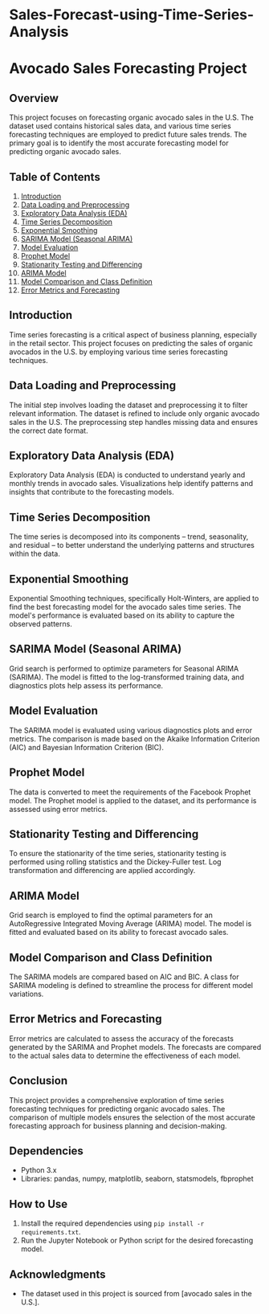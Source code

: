 # Sales-Forecast-using-Time-Series-Analysis

# Avocado Sales Forecasting Project

## Overview

This project focuses on forecasting organic avocado sales in the U.S. The dataset used contains historical sales data, and various time series forecasting techniques are employed to predict future sales trends. The primary goal is to identify the most accurate forecasting model for predicting organic avocado sales.

## Table of Contents

1. [Introduction](#introduction)
2. [Data Loading and Preprocessing](#data-loading-and-preprocessing)
3. [Exploratory Data Analysis (EDA)](#exploratory-data-analysis-eda)
4. [Time Series Decomposition](#time-series-decomposition)
5. [Exponential Smoothing](#exponential-smoothing)
6. [SARIMA Model (Seasonal ARIMA)](#sarima-model-seasonal-arima)
7. [Model Evaluation](#model-evaluation)
8. [Prophet Model](#prophet-model)
9. [Stationarity Testing and Differencing](#stationarity-testing-and-differencing)
10. [ARIMA Model](#arima-model)
11. [Model Comparison and Class Definition](#model-comparison-and-class-definition)
12. [Error Metrics and Forecasting](#error-metrics-and-forecasting)

## Introduction

Time series forecasting is a critical aspect of business planning, especially in the retail sector. This project focuses on predicting the sales of organic avocados in the U.S. by employing various time series forecasting techniques.

## Data Loading and Preprocessing

The initial step involves loading the dataset and preprocessing it to filter relevant information. The dataset is refined to include only organic avocado sales in the U.S. The preprocessing step handles missing data and ensures the correct date format.

## Exploratory Data Analysis (EDA)

Exploratory Data Analysis (EDA) is conducted to understand yearly and monthly trends in avocado sales. Visualizations help identify patterns and insights that contribute to the forecasting models.

## Time Series Decomposition

The time series is decomposed into its components – trend, seasonality, and residual – to better understand the underlying patterns and structures within the data.

## Exponential Smoothing

Exponential Smoothing techniques, specifically Holt-Winters, are applied to find the best forecasting model for the avocado sales time series. The model's performance is evaluated based on its ability to capture the observed patterns.

## SARIMA Model (Seasonal ARIMA)

Grid search is performed to optimize parameters for Seasonal ARIMA (SARIMA). The model is fitted to the log-transformed training data, and diagnostics plots help assess its performance.

## Model Evaluation

The SARIMA model is evaluated using various diagnostics plots and error metrics. The comparison is made based on the Akaike Information Criterion (AIC) and Bayesian Information Criterion (BIC).

## Prophet Model

The data is converted to meet the requirements of the Facebook Prophet model. The Prophet model is applied to the dataset, and its performance is assessed using error metrics.

## Stationarity Testing and Differencing

To ensure the stationarity of the time series, stationarity testing is performed using rolling statistics and the Dickey-Fuller test. Log transformation and differencing are applied accordingly.

## ARIMA Model

Grid search is employed to find the optimal parameters for an AutoRegressive Integrated Moving Average (ARIMA) model. The model is fitted and evaluated based on its ability to forecast avocado sales.

## Model Comparison and Class Definition

The SARIMA models are compared based on AIC and BIC. A class for SARIMA modeling is defined to streamline the process for different model variations.

## Error Metrics and Forecasting

Error metrics are calculated to assess the accuracy of the forecasts generated by the SARIMA and Prophet models. The forecasts are compared to the actual sales data to determine the effectiveness of each model.

## Conclusion

This project provides a comprehensive exploration of time series forecasting techniques for predicting organic avocado sales. The comparison of multiple models ensures the selection of the most accurate forecasting approach for business planning and decision-making.

## Dependencies

- Python 3.x
- Libraries: pandas, numpy, matplotlib, seaborn, statsmodels, fbprophet

## How to Use

1. Install the required dependencies using `pip install -r requirements.txt`.
2. Run the Jupyter Notebook or Python script for the desired forecasting model.


## Acknowledgments

- The dataset used in this project is sourced from [avocado sales in the U.S.].
